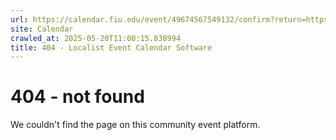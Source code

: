 ```yaml
---
url: https://calendar.fiu.edu/event/49674567549132/confirm?return=https%3A%2F%2Fcalendar.fiu.edu%2Fevent%2Fresumes-that-shine-summer-edition
site: Calendar
crawled_at: 2025-05-20T11:00:15.838994
title: 404 - Localist Event Calendar Software
---
```


# 404 - not found
We couldn't find the page on this community event platform.
